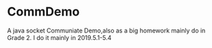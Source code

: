 # CommDemo
A java socket Communiate Demo,also as a big homework mainly do in Grade 2.
I do it mainly in 2019.5.1-5.4
